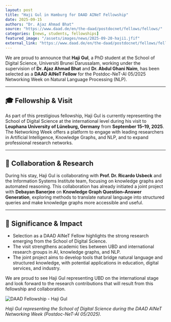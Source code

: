```yaml
---
layout: post
title: "Haji Gul in Hamburg for DAAD AINeT Fellowship"
date: 2025-09-15
authors: "Dr. Ajaz Ahmad Bhat"
source: "https://www.daad.de/en/the-daad/postdocnet/fellows/fellows/"
categories: [news, students, fellowships]
featured_image: "/assets/images/news/2025-09-20-haji1.jfif"
external_link: "https://www.daad.de/en/the-daad/postdocnet/fellows/fellows/"
---
```


We are proud to announce that **Haji Gul**, a PhD student at the School of Digital Science, Universiti Brunei Darussalam, working under the supervision of **Dr. Ajaz Ahmad Bhat** and **Dr. Abdul Ghani Naim**, has been selected as a **DAAD AINeT Fellow** for the Postdoc-NeT-AI 05/2025 Networking Week on Natural Language Processing (NLP).

---

## 🎓 Fellowship & Visit

As part of this prestigious fellowship, Haji Gul is currently representing the School of Digital Science at the international level during his visit to **Leuphana University of Lüneburg, Germany** from **September 15–19, 2025**. The Networking Week offers a platform to engage with leading researchers in Artificial Intelligence, Knowledge Graphs, and NLP, and to expand professional research networks.

---

## 🔬 Collaboration & Research

During his stay, Haji Gul is collaborating with **Prof. Dr. Ricardo Usbeck** and the Information Systems Institute team, focusing on knowledge graphs and automated reasoning. This collaboration has already initiated a joint project with **Debayan Banerjee** on **Knowledge Graph Question–Answer Generation**, exploring methods to translate natural language into structured queries and make knowledge graphs more accessible and useful.

---

## 🌟 Significance & Impact

- Selection as a DAAD AINeT Fellow highlights the strong research emerging from the School of Digital Science.  
- The visit strengthens academic ties between UBD and international research groups in AI, knowledge graphs, and NLP.  
- The joint project aims to develop tools that bridge natural language and structured knowledge, with potential applications in education, digital services, and industry.

We are proud to see Haji Gul representing UBD on the international stage and look forward to the research contributions that will result from this fellowship and collaboration.

![DAAD Fellowship - Haji Gul](/assets/images/news/2025-09-20-haji1.jfif)

*Haji Gul representing the School of Digital Science during the DAAD AINeT Networking Week (Postdoc-NeT-AI 05/2025).*

